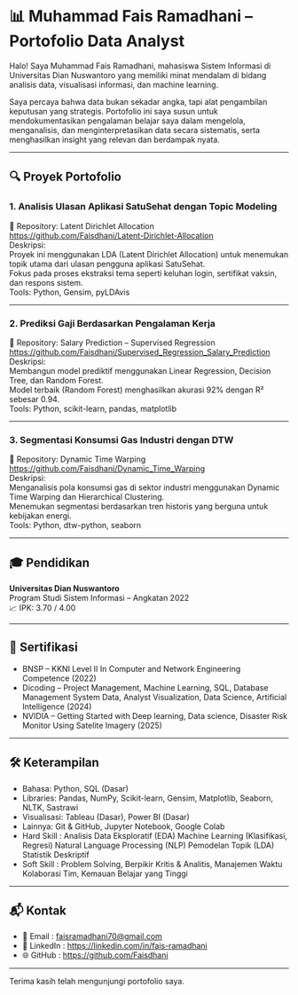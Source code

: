 # 📊 Muhammad Fais Ramadhani – Portofolio Data Analyst

Halo! Saya Muhammad Fais Ramadhani, mahasiswa Sistem Informasi di Universitas Dian Nuswantoro yang memiliki minat mendalam di bidang analisis data, visualisasi informasi, dan machine learning.  

Saya percaya bahwa data bukan sekadar angka, tapi alat pengambilan keputusan yang strategis. Portofolio ini saya susun untuk mendokumentasikan pengalaman belajar saya dalam mengelola, menganalisis, dan menginterpretasikan data secara sistematis, serta menghasilkan insight yang relevan dan berdampak nyata.

---

## 🔍 Proyek Portofolio

### 1. **Analisis Ulasan Aplikasi SatuSehat dengan Topic Modeling**
📁 Repository: Latent Dirichlet Allocation https://github.com/Faisdhani/Latent-Dirichlet-Allocation  
Deskripsi:  
Proyek ini menggunakan LDA (Latent Dirichlet Allocation) untuk menemukan topik utama dari ulasan pengguna aplikasi SatuSehat.  
Fokus pada proses ekstraksi tema seperti keluhan login, sertifikat vaksin, dan respons sistem.  
Tools: Python, Gensim, pyLDAvis  

---

### 2. **Prediksi Gaji Berdasarkan Pengalaman Kerja**
📁 Repository: Salary Prediction – Supervised Regression https://github.com/Faisdhani/Supervised_Regression_Salary_Prediction 
Deskripsi:  
Membangun model prediktif menggunakan Linear Regression, Decision Tree, dan Random Forest.  
Model terbaik (Random Forest) menghasilkan akurasi 92% dengan R² sebesar 0.94.  
Tools: Python, scikit-learn, pandas, matplotlib  

---

### 3. **Segmentasi Konsumsi Gas Industri dengan DTW**
📁 Repository: Dynamic Time Warping  https://github.com/Faisdhani/Dynamic_Time_Warping  
Deskripsi:  
Menganalisis pola konsumsi gas di sektor industri menggunakan Dynamic Time Warping dan Hierarchical Clustering.  
Menemukan segmentasi berdasarkan tren historis yang berguna untuk kebijakan energi.  
Tools: Python, dtw-python, seaborn  

---

## 🎓 Pendidikan
**Universitas Dian Nuswantoro**  
Program Studi Sistem Informasi – Angkatan 2022  
📈 IPK: 3.70 / 4.00

---

## 📜 Sertifikasi
- BNSP –  KKNI Level II In Computer and Network Engineering Competence (2022)  
- Dicoding – Project Management, Machine Learning, SQL, Database Management System Data, Analyst Visualization, Data Science, Artificial Intelligence (2024)  
- NVIDIA – Getting Started with Deep learning, Data science, Disaster Risk Monitor Using Satelite Imagery (2025)

---

## 🛠 Keterampilan
- Bahasa: Python, SQL (Dasar)
- Libraries: Pandas, NumPy, Scikit-learn, Gensim, Matplotlib, Seaborn, NLTK, Sastrawi
- Visualisasi: Tableau (Dasar), Power BI (Dasar)
- Lainnya: Git & GitHub, Jupyter Notebook, Google Colab
- Hard Skill : Analisis Data Eksploratif (EDA) Machine Learning (Klasifikasi, Regresi) Natural Language Processing (NLP) Pemodelan Topik (LDA) Statistik Deskriptif
- Soft Skill : Problem Solving, Berpikir Kritis & Analitis, Manajemen Waktu Kolaborasi Tim, Kemauan Belajar yang Tinggi


---

## 📬 Kontak
- 📧 Email : faisramadhani70@gmail.com  
- 🔗 LinkedIn : https://linkedin.com/in/fais-ramadhani  
- 🌐 GitHub : https://github.com/Faisdhani

---

Terima kasih telah mengunjungi portofolio saya.
